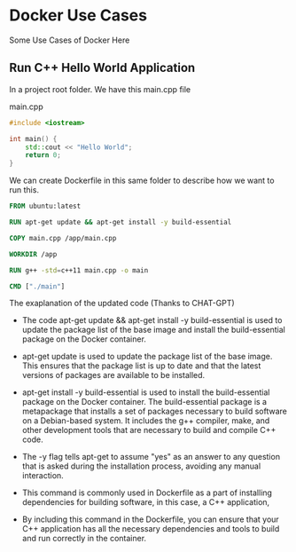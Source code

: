 # Docker Use Cases

Some Use Cases of Docker Here

## Run C++ Hello World Application

In a project root folder. We have this main.cpp file

main.cpp
```cpp
#include <iostream>

int main() {
    std::cout << "Hello World";
    return 0;
}
```

We can create Dockerfile in this same folder to describe how we want to run this.

```dockerfile
FROM ubuntu:latest

RUN apt-get update && apt-get install -y build-essential

COPY main.cpp /app/main.cpp

WORKDIR /app

RUN g++ -std=c++11 main.cpp -o main

CMD ["./main"]
```

The exaplanation of the updated code (Thanks to CHAT-GPT)

- The code apt-get update && apt-get install -y build-essential is used to update the package list of the base image and install the build-essential package on the Docker container.

- apt-get update is used to update the package list of the base image. This ensures that the package list is up to date and that the latest versions of packages are available to be installed.

- apt-get install -y build-essential is used to install the build-essential package on the Docker container. The build-essential package is a metapackage that installs a set of packages necessary to build software on a Debian-based system. It includes the g++ compiler, make, and other development tools that are necessary to build and compile C++ code.

- The -y flag tells apt-get to assume "yes" as an answer to any question that is asked during the installation process, avoiding any manual interaction.

- This command is commonly used in Dockerfile as a part of installing dependencies for building software, in this case, a C++ application,

- By including this command in the Dockerfile, you can ensure that your C++ application has all the necessary dependencies and tools to build and run correctly in the container.
```
